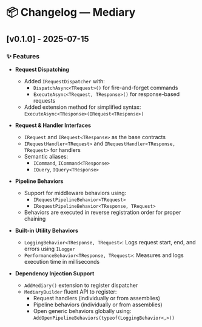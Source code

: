 ﻿# 📦 Changelog — Mediary

## [v0.1.0] - 2025-07-15

### ✨ Features

- **Request Dispatching**
  - Added `IRequestDispatcher` with:
    - `DispatchAsync<TRequest>()` for fire-and-forget commands
    - `ExecuteAsync<TRequest, TResponse>()` for response-based requests
  - Added extension method for simplified syntax:  
    `ExecuteAsync<TResponse>(IRequest<TResponse>)`

- **Request & Handler Interfaces**
  - `IRequest` and `IRequest<TResponse>` as the base contracts
  - `IRequestHandler<TRequest>` and `IRequestHandler<TResponse, TRequest>` for handlers
  - Semantic aliases:
    - `ICommand`, `ICommand<TResponse>`
    - `IQuery`, `IQuery<TResponse>`

- **Pipeline Behaviors**
  - Support for middleware behaviors using:
    - `IRequestPipelineBehavior<TRequest>`
    - `IRequestPipelineBehavior<TResponse, TRequest>`
  - Behaviors are executed in reverse registration order for proper chaining

- **Built-in Utility Behaviors**
  - `LoggingBehavior<TResponse, TRequest>`: Logs request start, end, and errors using `ILogger`
  - `PerformanceBehavior<TResponse, TRequest>`: Measures and logs execution time in milliseconds

- **Dependency Injection Support**
  - `AddMediary()` extension to register dispatcher
  - `MediaryBuilder` fluent API to register:
    - Request handlers (individually or from assemblies)
    - Pipeline behaviors (individually or from assemblies)
    - Open generic behaviors globally using:
      `AddOpenPipelineBehaviors(typeof(LoggingBehavior<,>))`